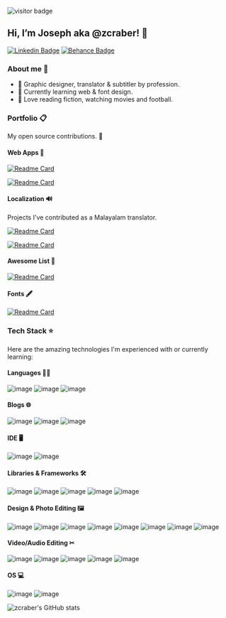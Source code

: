<!---
Intro.
--->
![visitor badge](https://visitor-badge.laobi.icu/badge?page_id=zcraber.visitor-badge)
## Hi, I’m Joseph aka @zcraber! 👋
[![Linkedin Badge](https://img.shields.io/badge/-LinkeIn-0A66C2?style=flat-square&logo=Linkedin&logoColor=white&link=https://www.linkedin.com/in/josephvm/)](https://www.linkedin.com/in/josephvm/)
[![Behance Badge](https://img.shields.io/badge/-Behance-1769FF?style=flat-square&logo=Behance&logoColor=white&link=https://www.behance.net/josephvm/)](https://www.behance.net/josephvm)

<!---
Brief bio.
--->
### About me 🙂
- 🎨 Graphic designer, translator & subtitler by profession.
- 🌱 Currently learning web & font design.
- 💛 Love reading fiction, watching movies and football.

<!---
Portfolio
--->
### Portfolio 📋

My open source contributions. 👐

#### Web Apps 📱
[![Readme Card](https://github-readme-stats.vercel.app/api/pin/?username=digitalmalayali&repo=free-website-privacy-policy-generator&theme=tokyonight)](https://github.com/digitalmalayali/free-website-privacy-policy-generator)

[![Readme Card](https://github-readme-stats.vercel.app/api/pin/?username=digitalmalayali&repo=free-malayalam-privacy-policy-generator&theme=tokyonight)](https://github.com/digitalmalayali/free-malayalam-privacy-policy-generator)

#### Localization 🔊
Projects I've contributed as a Malayalam translator.

[![Readme Card](https://github-readme-stats.vercel.app/api/pin/?username=marchellodev&repo=sharik&theme=tokyonight)](https://github.com//marchellodev/sharik)

[![Readme Card](https://github-readme-stats.vercel.app/api/pin/?username=digitalmalayali&repo=pappadam&theme=tokyonight)](https://github.com/digitalmalayali/pappadam)

#### Awesome List 📝
[![Readme Card](https://github-readme-stats.vercel.app/api/pin/?username=zcraber&repo=Freebies-Hub&theme=tokyonight)](https://github.com/zcraber/Freebies-Hub)

#### Fonts 🖋
[![Readme Card](https://github-readme-stats.vercel.app/api/pin/?username=zcraber&repo=Justins-Script&theme=tokyonight)](https://github.com/zcraber/Justins-Script)

<!---
Tech Stack
--->
### Tech Stack ⭐
Here are the amazing technologies I'm experienced with or currently learning:

#### Languages 👩‍💻
![image](https://img.shields.io/badge/HTML5-E34F26?style=for-the-badge&logo=html5&logoColor=white) 
![image](https://img.shields.io/badge/CSS3-1572B6?style=for-the-badge&logo=css3&logoColor=white)
![image](https://img.shields.io/badge/Markdown-000000?style=for-the-badge&logo=markdown&logoColor=white)

#### Blogs 🌐
![image](https://img.shields.io/badge/Wordpress-21759B?style=for-the-badge&logo=wordpress&logoColor=white) 
![image](https://img.shields.io/badge/Jekyll-CC0000?style=for-the-badge&logo=Jekyll&logoColor=white)
![image](https://img.shields.io/badge/Blogger-FF5722?style=for-the-badge&logo=blogger&logoColor=white)

#### IDE 🖥
![image](https://img.shields.io/badge/Notepad++-90E59A.svg?style=for-the-badge&logo=notepad%2B%2B&logoColor=black)
![image](https://img.shields.io/badge/VSCode-0078D4?style=for-the-badge&logo=visual%20studio%20code&logoColor=white)

#### Libraries & Frameworks 🛠
![image](https://img.shields.io/badge/Bootstrap-563D7C?style=for-the-badge&logo=bootstrap&logoColor=white)
![image](https://img.shields.io/badge/Font_Awesome-339AF0?style=for-the-badge&logo=fontawesome&logoColor=white)
![image](https://img.shields.io/badge/npm-CB3837?style=for-the-badge&logo=npm&logoColor=white)
![image](https://img.shields.io/badge/Bulma-00D1B2?style=for-the-badge&logo=Bulma&logoColor=white)
![image](https://img.shields.io/badge/Elementor-92003B?style=for-the-badge&logo=Elementor&logoColor=white)

#### Design & Photo Editing 🖼
![image](https://img.shields.io/badge/Adobe%20Photoshop-31A8FF?style=for-the-badge&logo=Adobe%20Photoshop&logoColor=black)
![image](https://img.shields.io/badge/Adobe%20Lightroom-31A8FF?style=for-the-badge&logo=Adobe%20Lightroom&logoColor=white)
![image](https://img.shields.io/badge/Adobe%20Illustrator-FF9A00?style=for-the-badge&logo=adobe%20illustrator&logoColor=white)
![image](https://img.shields.io/badge/affinityphoto-%237E4DD2.svg?style=for-the-badge&logo=affinity-photo&logoColor=white)
![image](https://img.shields.io/badge/affinitydesginer-%231B72BE.svg?style=for-the-badge&logo=affinity-designer&logoColor=white)
![image](https://img.shields.io/badge/affinitypublisher-%C9284D.svg?style=for-the-badge&logo=affinity-publisher&logoColor=white)
![image](https://img.shields.io/badge/penpot-000000.svg?style=for-the-badge&logo=penpot&logoColor=white)
![image](https://img.shields.io/badge/fontforge-F2712B.svg?style=for-the-badge&logo=fontforge&logoColor=white)

#### Video/Audio Editing ✂
![image](https://img.shields.io/badge/Adobe%20Premiere%20Pro-9999FF?style=for-the-badge&logo=Adobe%20Premiere%20Pro&logoColor=white)
![image](https://img.shields.io/badge/Adobe%20after%20affects-CF96FD?style=for-the-badge&logo=Adobe%20after%20effects&logoColor=393665)
![image](https://img.shields.io/badge/AdobeAudition-9999FF?style=for-the-badge&logo=AdobeAudition&logoColor=white)
![image](https://img.shields.io/badge/Audacity-0000CC?style=for-the-badge&logo=audacity&logoColor=white)
![image](https://img.shields.io/badge/Kdenlive-527EB2?style=for-the-badge&logo=Kdenlive&logoColor=white)

#### OS 💻
![image](https://img.shields.io/badge/Windows-0078D6?style=for-the-badge&logo=windows&logoColor=white)
![image](https://img.shields.io/badge/Android-3DDC84?style=for-the-badge&logo=android&logoColor=white)
<!---
Stats
--->
![zcraber's GitHub stats](https://github-readme-stats.vercel.app/api?username=zcraber&theme=tokyonight&show_icons=true)
